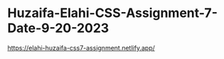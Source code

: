 # Huzaifa-Elahi-CSS-Assignment-7-Date-9-20-2023

https://elahi-huzaifa-css7-assignment.netlify.app/
